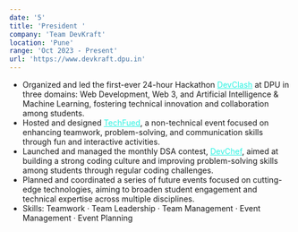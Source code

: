 ```yaml
---
date: '5'
title: 'President '
company: 'Team DevKraft'
location: 'Pune'
range: 'Oct 2023 - Present'
url: 'https://www.devkraft.dpu.in'
---
```


- Organized and led the first-ever 24-hour Hackathon <a href="https://www.devclash.tech/" style="color: #29f3e2;">DevClash</a>
  at DPU in three domains: Web Development, Web 3, and Artificial Intelligence & Machine Learning, fostering technical innovation and collaboration among students.
- Hosted and designed <a href="#" style="color: #29f3e2;">TechFued</a>, a non-technical event focused on  enhancing teamwork, problem-solving, and communication skills through  fun and interactive activities.
- Launched and managed the monthly DSA contest, <a href="#" style="color: #29f3e2;">DevChef</a>, aimed at building a strong coding culture and improving problem-solving skills among students through regular coding challenges.
- Planned and coordinated a series of future events focused on cutting-edge technologies, aiming to broaden student engagement and technical expertise across multiple disciplines.
- Skills: Teamwork · Team Leadership · Team Management · Event Management · Event Planning

